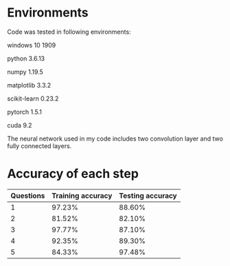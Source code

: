 # Environments

Code was tested in following environments:

windows 10 1909

python 3.6.13

numpy 1.19.5

matplotlib 3.3.2

scikit-learn 0.23.2

pytorch 1.5.1

cuda 9.2

The neural network used in my code includes two convolution layer and two fully connected layers.

# Accuracy of each step

| Questions | Training accuracy | Testing accuracy |
| --------- | ----------------- | ---------------- |
| 1         | 97.23%            | 88.60%           |
| 2         | 81.52%            | 82.10%           |
| 3         | 97.77%            | 87.10%           |
| 4         | 92.35%            | 89.30%           |
| 5         | 84.33%            | 97.48%           |

